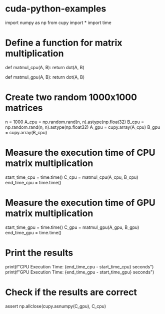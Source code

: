 # cuda-python-examples
import numpy as np
from cupy import *
import time

# Define a function for matrix multiplication
def matmul_cpu(A, B):
    return dot(A, B)

def matmul_gpu(A, B):
    return dot(A, B)

# Create two random 1000x1000 matrices
n = 1000
A_cpu = np.random.rand(n, n).astype(np.float32)
B_cpu = np.random.rand(n, n).astype(np.float32)
A_gpu = cupy.array(A_cpu)
B_gpu = cupy.array(B_cpu)

# Measure the execution time of CPU matrix multiplication
start_time_cpu = time.time()
C_cpu = matmul_cpu(A_cpu, B_cpu)
end_time_cpu = time.time()

# Measure the execution time of GPU matrix multiplication
start_time_gpu = time.time()
C_gpu = matmul_gpu(A_gpu, B_gpu)
end_time_gpu = time.time()

# Print the results
print(f"CPU Execution Time: {end_time_cpu - start_time_cpu} seconds")
print(f"GPU Execution Time: {end_time_gpu - start_time_gpu} seconds")

# Check if the results are correct
assert np.allclose(cupy.asnumpy(C_gpu), C_cpu)

